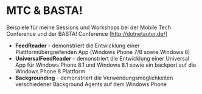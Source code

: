 MTC & BASTA!
============

Beispiele für meine Sessions und Workshops bei der Mobile Tech Conference und der BASTA! Conference [http://dotnetautor.de/]

- **FeedReader** - demonstriert die Entwicklung einer Plattformübergreifenden App (Windows Phone 7/8 sowie Windows 8)
- **UniversalFeedReader** - demonstriert die Entwicklung einer Universal App für Windows Phone 8.1 und Windows 8.1 sowie ein backport auf die Windows Phone 8 Plattform
- **Backgrounding** -  demonstriert die Verwendungsmöglichkeiten verschiedener Background Agents auf dem Windows Phone 

